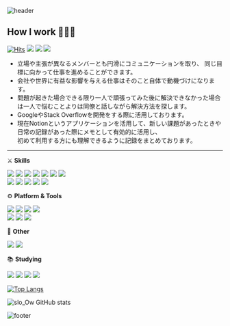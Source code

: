 ![header](https://capsule-render.vercel.app/api?type=Waving&color=0058aa&height=150&section=header&text=&fontSize=90)

## How I work 👨🏻‍💻
[![Hits](https://hits.seeyoufarm.com/api/count/incr/badge.svg?url=https%3A%2F%2Fgithub.com%2Fslo-ow%2F&count_bg=%23000000&title_bg=%23000000&icon=github.svg&icon_color=%23E7E7E7&title=Github&edge_flat=true)](https://hits.seeyoufarm.com)
<img src="https://img.shields.io/badge/Mac OS-000000?style=flat-square&logo=Apple&logoColor=white"/>
<a href="https://slo-ow.notion.site/RESUME-323c66fa723845588c93f8d4176302e5"><img src="https://img.shields.io/badge/RESUME-000000?style=flat-square&logo=notion&logoColor=white"/></a>
<a href="mailto:syntaxflow93@gmail.com"><img src="https://img.shields.io/badge/syntaxflow93@gmail.com-000000?style=flat-square&logo=Gmail&logoColor=white"/></a>


- 立場や主張が異なるメンバーとも円滑にコミュニケーションを取り、
  同じ目標に向かって仕事を進めることができます。
- 会社や世界に有益な影響を与える仕事はそのこと自体で動機づけになります。
- 問題が起きた場合できる限り一人で頑張ってみた後に解決できなかった場合は一人で悩むことよりは同僚と話しながら解決方法を探します。
- GoogleやStack Overflowを開発をする際に活用しております。
- 現在Notionというアプリケーションを活用して、新しい課題があったときや日常の記録があった際にメモとして有効的に活用し、  
  初めて利用する方にも理解できるように記録をまとめております。

<hr/>

⚔️  **Skills**

<img src="https://img.shields.io/badge/Java-FF9900?style=flat-square&logo=Java&logoColor=white"/> <img src="https://img.shields.io/badge/JavaScript-F7DF1E?style=flat-square&logo=JavaScript&logoColor=black"/> <img src="https://img.shields.io/badge/Python-3776AB?style=flat-square&logo=Python&logoColor=white"/> <img src="https://img.shields.io/badge/PHP-777BB4?style=flat-square&logo=PHP&logoColor=white"/> <img src="https://img.shields.io/badge/Bootstrap-7952B3?style=flat-square&logo=Bootstrap&logoColor=white"/> <img src="https://img.shields.io/badge/HTML-E34F26?style=flat-square&logo=HTML5&logoColor=white"/> <img src="https://img.shields.io/badge/CSS-1572B6?style=flat-square&logo=CSS3&logoColor=white"/>  
<img src="https://img.shields.io/badge/MySQL-4479A1?style=flat-square&logo=MySQL&logoColor=white"/> <img src="https://img.shields.io/badge/Oracle-F80000?style=flat-square&logo=Oracle&logoColor=white"/> <img src="https://img.shields.io/badge/MariaDB-1F305F?style=flat-square&logo=MariaDB&logoColor=white"/> <img src="https://img.shields.io/badge/Android-3DDC84?style=flat-square&logo=Android&logoColor=white"/> <img src="https://img.shields.io/badge/Markdown-000000?style=flat-square&logo=Markdown&logoColor=white"/> 


⚙️  **Platform & Tools**

<img src="https://img.shields.io/badge/IntelliJ IDEA-EF2D5E?style=flat-square&logo=IntelliJ IDEA&logoColor=white"/> <img src="https://img.shields.io/badge/VisualStudioCode-007ACC?style=flat-square&logo=Visual Studio Code&logoColor=white"/> <img src="https://img.shields.io/badge/Eclipse-2C2255?style=flat-square&logo=Eclipse IDE&logoColor=white"/> <img src="https://img.shields.io/badge/Gradle-02303A?style=flat-square&logo=Gradle&logoColor=white"/>  
<img src="https://img.shields.io/badge/Firebase-FFCA28?style=flat-square&logo=Firebase&logoColor=white"/> <img src="https://img.shields.io/badge/Travis CI-3EAAAF?style=flat-square&logo=Travis CI&logoColor=white"/> <img src="https://img.shields.io/badge/Notion-000000?style=flat-square&logo=notion&logoColor=white"/>


📎  **Other**

<img src="https://img.shields.io/badge/Google Sheets-34A853?style=flat-square&logo=Google Sheets&logoColor=white"/> <img src="https://img.shields.io/badge/Google Drive-4285F4?style=flat-square&logo=Google Drive&logoColor=white"/>


📚  **Studying**

<img src="https://img.shields.io/badge/Spring Boot-6DB33F?style=flat-square&logo=Spring Boot&logoColor=white"/> <!--<img src="https://img.shields.io/badge/Spring-6DB33F?style=flat-square&logo=Spring&logoColor=white"/>--> <img src="https://img.shields.io/badge/React-61DAFB?style=flat-square&logo=React&logoColor=black"/> <img src="https://img.shields.io/badge/AWS EC2-FF9900?style=flat-square&logo=Amazon EC2&logoColor=white"/>
<img src="https://img.shields.io/badge/AWS S3-569A31?style=flat-square&logo=Amazon S3&logoColor=white"/>

[![Top Langs](https://github-readme-stats.vercel.app/api/top-langs/?username=slo-ow&layout=compact&theme=tokyonight&langs_count=8)](https://github.com/anuraghazra/github-readme-stats)
 

![slo_Ow GitHub stats](https://github-readme-stats.vercel.app/api?username=slo-ow&show_icons=true&theme=tokyonight)

![footer](https://capsule-render.vercel.app/api?type=Waving&color=0058aa&height=150&section=footer&text=&fontSize=90)


<!--
[![Solved.ac 프로필](http://mazassumnida.wtf/api/v2/generate_badge?boj=slo_ow)](https://solved.ac/slo_ow)
-->



